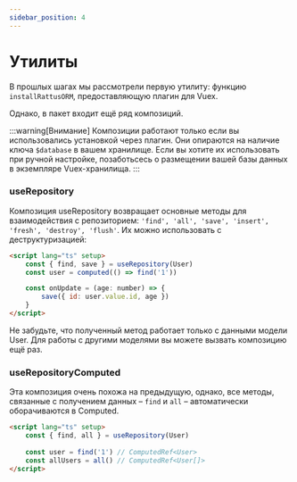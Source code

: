 ```yaml
---
sidebar_position: 4
---
```


# Утилиты

В прошлых шагах мы рассмотрели первую утилиту: функцию `installRattusORM`, 
предоставляющую плагин для Vuex. 

Однако, в пакет входит ещё ряд композиций. 

:::warning[Внимание]
Композиции работают только если вы использовались установкой через плагин. 
Они опираются на наличие ключа `$database` в вашем хранилище. Если вы хотите
их использовать при ручной настройке, позаботьсесь о размещении вашей базы 
данных в экземпляре Vuex-хранилища.
:::

### useRepository

Композиция useRepository возвращает основные методы для взаимодействия с репозиторием:
`'find', 'all', 'save', 'insert', 'fresh', 'destroy', 'flush'`. Их можно использовать
с деструктуризацией:

```html
<script lang="ts" setup>
    const { find, save } = useRepository(User)
    const user = computed(() => find('1'))

    const onUpdate = (age: number) => {
        save({ id: user.value.id, age })
    }
</script>
```

Не забудьте, что полученный метод работает только с данными модели User.
Для работы с другими моделями вы можете вызвать композицию
ещё раз. 

### useRepositoryComputed
Эта композиция очень похожа на предыдущую, однако, 
все методы, связанные с получением данных – 
`find` и `all` – автоматически оборачиваются в 
Computed. 
```html
<script lang="ts" setup>
    const { find, all } = useRepository(User)
    
    const user = find('1') // ComputedRef<User>
    const allUsers = all() // ComputedRef<User[]>
</script>
```
